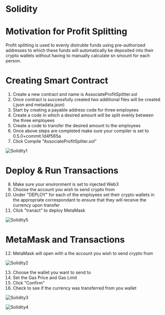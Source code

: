# Solidity

# Motivation for Profit Splitting

Profit splitting is used to evenly distrubte funds using pre-authorized addresses to which these funds will automatically be deposited into their crypto wallets without having to manually calculate sn smount for each person.

# Creating Smart Contract

1. Create a new contract and name is AssociateProfitSplitter.sol
2. Once contract is successfully created two additional files will be created (.json and metadata.json)
3. Start by creating a payable address code for three employees
4. Create a code in which a desired amount will be split evenly between the three employees
5. Create a code to transfer the desired amount to the employees
6. Once above steps are completed make sure your compiler is set to 0.5.0+commit.1d4f565a
7. Click Compile "AssociateProfitSpliter.sol"

![Solidity1](https://user-images.githubusercontent.com/70985179/110663592-94693d80-8194-11eb-82fd-5f2f6016c3d5.png)

# Deploy & Run Transactions

8. Make sure your environment is set to injected Web3
9. Choose the account you wish to send crypto from
10. Under "DEPLOY" for each of the employees set their crypto wallets in the appropriate correspondant to ensure that they will receive the currency upon transfer
11. Click "tranact" to deploy MetaMask

![Solidity5](https://user-images.githubusercontent.com/70985179/110665398-54a35580-8196-11eb-8b29-5eb4814bc637.png)

# MetaMask and Transactions

12. MetaMask will open with a the account you wish to send crypto from

![Solidity2](https://user-images.githubusercontent.com/70985179/110666653-85d05580-8197-11eb-9f7d-eeb540b33b92.png)

13. Choose the wallet you want to send to
14. Set the Gas Price and Gas Limit
15. Click "Confirm"
16. Check to see if the currency was transferred from you wallet

![Solidity3](https://user-images.githubusercontent.com/70985179/110666985-ccbe4b00-8197-11eb-85c8-4fb01e330c5f.png)

![Solidity4](https://user-images.githubusercontent.com/70985179/110666975-caf48780-8197-11eb-8ae1-9e21afd265e6.png)
